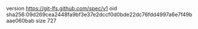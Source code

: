 version https://git-lfs.github.com/spec/v1
oid sha256:09d269cea2448fa9bf3e37e2dccf0d0bde22dc76fdd4997a6e7f49baae060bab
size 727
